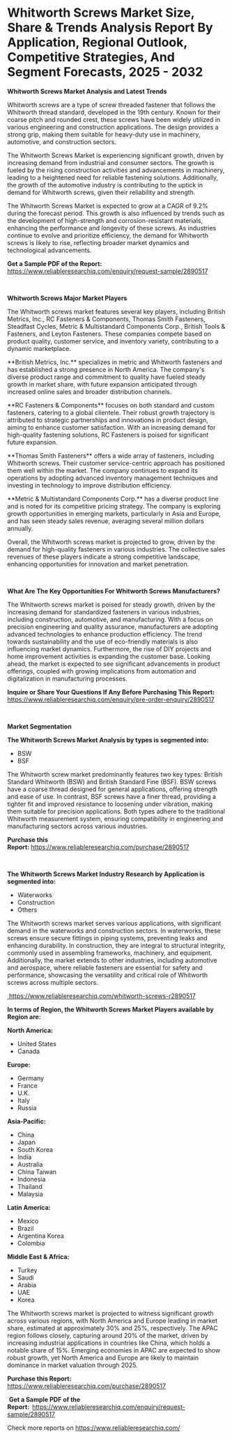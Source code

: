 <p><h1>Whitworth Screws Market Size, Share & Trends Analysis Report By Application, Regional Outlook, Competitive Strategies, And Segment Forecasts, 2025 - 2032</h1></p><p><strong>Whitworth Screws Market Analysis and Latest Trends</strong></p>
<p><p>Whitworth screws are a type of screw threaded fastener that follows the Whitworth thread standard, developed in the 19th century. Known for their coarse pitch and rounded crest, these screws have been widely utilized in various engineering and construction applications. The design provides a strong grip, making them suitable for heavy-duty use in machinery, automotive, and construction sectors.</p><p>The Whitworth Screws Market is experiencing significant growth, driven by increasing demand from industrial and consumer sectors. The growth is fueled by the rising construction activities and advancements in machinery, leading to a heightened need for reliable fastening solutions. Additionally, the growth of the automotive industry is contributing to the uptick in demand for Whitworth screws, given their reliability and strength.</p><p>The Whitworth Screws Market is expected to grow at a CAGR of 9.2% during the forecast period. This growth is also influenced by trends such as the development of high-strength and corrosion-resistant materials, enhancing the performance and longevity of these screws. As industries continue to evolve and prioritize efficiency, the demand for Whitworth screws is likely to rise, reflecting broader market dynamics and technological advancements.</p></p>
<p><strong>Get a Sample PDF of the Report:&nbsp;</strong> <a href="https://www.reliableresearchiq.com/enquiry/request-sample/2890517?utm_campaign=2732&utm_medium=2&utm_source=Github&utm_content=ia&utm_term=14032025&utm_id=whitworth-screws">https://www.reliableresearchiq.com/enquiry/request-sample/2890517</a></p>
<p>&nbsp;</p>
<p><strong>Whitworth Screws Major Market Players</strong></p>
<p><p>The Whitworth screws market features several key players, including British Metrics, Inc., RC Fasteners & Components, Thomas Smith Fasteners, Steadfast Cycles, Metric & Multistandard Components Corp., British Tools & Fasteners, and Leyton Fasteners. These companies compete based on product quality, customer service, and inventory variety, contributing to a dynamic marketplace.</p><p>**British Metrics, Inc.** specializes in metric and Whitworth fasteners and has established a strong presence in North America. The company's diverse product range and commitment to quality have fueled steady growth in market share, with future expansion anticipated through increased online sales and broader distribution channels.</p><p>**RC Fasteners & Components** focuses on both standard and custom fasteners, catering to a global clientele. Their robust growth trajectory is attributed to strategic partnerships and innovations in product design, aiming to enhance customer satisfaction. With an increasing demand for high-quality fastening solutions, RC Fasteners is poised for significant future expansion.</p><p>**Thomas Smith Fasteners** offers a wide array of fasteners, including Whitworth screws. Their customer service-centric approach has positioned them well within the market. The company continues to expand its operations by adopting advanced inventory management techniques and investing in technology to improve distribution efficiency.</p><p>**Metric & Multistandard Components Corp.** has a diverse product line and is noted for its competitive pricing strategy. The company is exploring growth opportunities in emerging markets, particularly in Asia and Europe, and has seen steady sales revenue, averaging several million dollars annually.</p><p>Overall, the Whitworth screws market is projected to grow, driven by the demand for high-quality fasteners in various industries. The collective sales revenues of these players indicate a strong competitive landscape, enhancing opportunities for innovation and market penetration.</p></p>
<p>&nbsp;</p>
<p><strong>What Are The Key Opportunities For Whitworth Screws Manufacturers?</strong></p>
<p><p>The Whitworth screws market is poised for steady growth, driven by the increasing demand for standardized fasteners in various industries, including construction, automotive, and manufacturing. With a focus on precision engineering and quality assurance, manufacturers are adopting advanced technologies to enhance production efficiency. The trend towards sustainability and the use of eco-friendly materials is also influencing market dynamics. Furthermore, the rise of DIY projects and home improvement activities is expanding the customer base. Looking ahead, the market is expected to see significant advancements in product offerings, coupled with growing implications from automation and digitalization in manufacturing processes.</p></p>
<p><strong>Inquire or Share Your Questions If Any Before Purchasing This Report:</strong> <a href="https://www.reliableresearchiq.com/enquiry/pre-order-enquiry/2890517?utm_campaign=2732&utm_medium=2&utm_source=Github&utm_content=ia&utm_term=14032025&utm_id=whitworth-screws">https://www.reliableresearchiq.com/enquiry/pre-order-enquiry/2890517</a></p>
<p>&nbsp;</p>
<p><strong>Market Segmentation</strong></p>
<p><strong>The Whitworth Screws Market Analysis by types is segmented into:</strong></p>
<p><ul><li>BSW</li><li>BSF</li></ul></p>
<p><p>The Whitworth screw market predominantly features two key types: British Standard Whitworth (BSW) and British Standard Fine (BSF). BSW screws have a coarse thread designed for general applications, offering strength and ease of use. In contrast, BSF screws have a finer thread, providing a tighter fit and improved resistance to loosening under vibration, making them suitable for precision applications. Both types adhere to the traditional Whitworth measurement system, ensuring compatibility in engineering and manufacturing sectors across various industries.</p></p>
<p><strong>Purchase this Report:&nbsp;</strong><a href="https://www.reliableresearchiq.com/purchase/2890517?utm_campaign=2732&utm_medium=2&utm_source=Github&utm_content=ia&utm_term=14032025&utm_id=whitworth-screws">https://www.reliableresearchiq.com/purchase/2890517</a></p>
<p>&nbsp;</p>
<p><strong>The Whitworth Screws Market Industry Research by Application is segmented into:</strong></p>
<p><ul><li>Waterworks</li><li>Construction</li><li>Others</li></ul></p>
<p><p>The Whitworth screws market serves various applications, with significant demand in the waterworks and construction sectors. In waterworks, these screws ensure secure fittings in piping systems, preventing leaks and enhancing durability. In construction, they are integral to structural integrity, commonly used in assembling frameworks, machinery, and equipment. Additionally, the market extends to other industries, including automotive and aerospace, where reliable fasteners are essential for safety and performance, showcasing the versatility and critical role of Whitworth screws across multiple sectors.</p></p>
<p><a href="https://www.reliableresearchiq.com/whitworth-screws-r2890517?utm_campaign=2732&utm_medium=2&utm_source=Github&utm_content=ia&utm_term=14032025&utm_id=whitworth-screws">&nbsp;https://www.reliableresearchiq.com/whitworth-screws-r2890517</a></p>
<p><strong>In terms of Region, the Whitworth Screws Market Players available by Region are:</strong></p>
<p>
    <p> <strong> North America: </strong>
        <ul>
            <li>United States</li>
            <li>Canada</li>
        </ul>
        </p> 
    <p> <strong> Europe: </strong>
        <ul>
            <li>Germany</li>
            <li>France</li>
            <li>U.K.</li>
            <li>Italy</li>
            <li>Russia</li>
        </ul>
        </p> 
    <p> <strong> Asia-Pacific: </strong>
        <ul>
            <li>China</li>
            <li>Japan</li>
            <li>South Korea</li>
            <li>India</li>
            <li>Australia</li>
            <li>China Taiwan</li>
            <li>Indonesia</li>
            <li>Thailand</li>
            <li>Malaysia</li>
        </ul>
        </p> 
    <p> <strong> Latin America: </strong>
        <ul>
            <li>Mexico</li>
            <li>Brazil</li>
            <li>Argentina Korea</li>
            <li>Colombia</li>
        </ul>
        </p> 
    <p> <strong> Middle East & Africa: </strong>
        <ul>
            <li>Turkey</li>
            <li>Saudi</li>
            <li>Arabia</li>
            <li>UAE</li>
            <li>Korea</li>
        </ul>
    </p>
    </p>
<p><p>The Whitworth screws market is projected to witness significant growth across various regions, with North America and Europe leading in market share, estimated at approximately 30% and 25%, respectively. The APAC region follows closely, capturing around 20% of the market, driven by increasing industrial applications in countries like China, which holds a notable share of 15%. Emerging economies in APAC are expected to show robust growth, yet North America and Europe are likely to maintain dominance in market valuation through 2025.</p></p>
<p><strong>Purchase this Report: </strong><a href="https://www.reliableresearchiq.com/purchase/2890517?utm_campaign=2732&utm_medium=2&utm_source=Github&utm_content=ia&utm_term=14032025&utm_id=whitworth-screws">https://www.reliableresearchiq.com/purchase/2890517</a></p>
<p>&nbsp;<strong>Get a Sample PDF of the Report:&nbsp;&nbsp;</strong><a href="https://www.reliableresearchiq.com/enquiry/request-sample/2890517?utm_campaign=2732&utm_medium=2&utm_source=Github&utm_content=ia&utm_term=14032025&utm_id=whitworth-screws">https://www.reliableresearchiq.com/enquiry/request-sample/2890517</a></p>
<p><strong></strong></p>
<p>Check more reports on <a href="https://www.reliableresearchiq.com/?utm_campaign=2732&utm_medium=2&utm_source=Github&utm_content=ia&utm_term=14032025&utm_id=whitworth-screws">https://www.reliableresearchiq.com/</a></p>